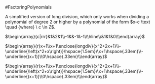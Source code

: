 #FactoringPolynomials 

A simplified version of long division, which only works when dividing a polynomial of degree 2 or higher by a polynomial of the form $x-c \text \quad {where} \ c \in Z$.

$\begin{array}{c|rrr}&1&2&1\\-1&&-1&-1\\\hline\\&1&1&0\\\end{array}$



$\begin{array}{r}x+1\\x+1\enclose{longdiv}{x^2+2x+1}\\-\underline{\left(x^2+x\right)}\hspace{1.5em}\\x+1\hspace{.33em}\\-\underline{(x+1)}\\0\hspace{.33em}\\\end{array}$


$\begin{array}{r}x+1\\x+1\enclose{longdiv}{x^2+2x+1}\\-\underline{\left(x^2+x\right)}\hspace{1.5em}\\x+1\hspace{.33em}\\-\underline{(x+1)}\\0\hspace{.33em}\\\end{array}$
